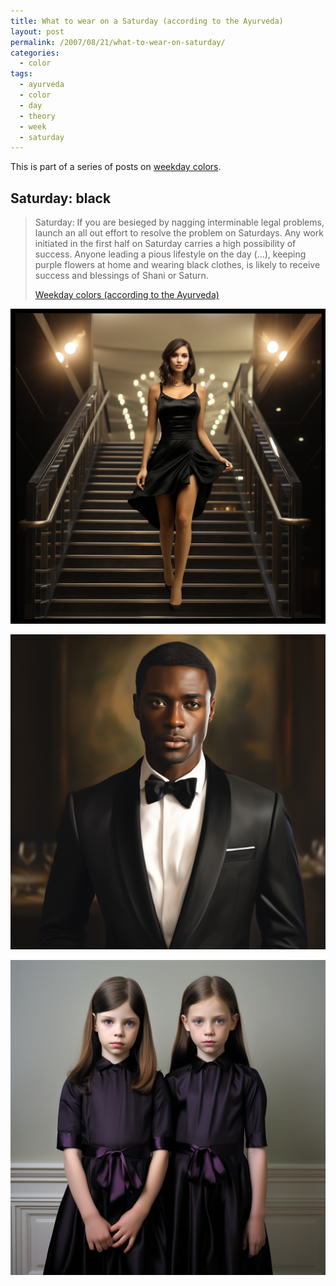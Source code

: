 ```yaml
---
title: What to wear on a Saturday (according to the Ayurveda)
layout: post
permalink: /2007/08/21/what-to-wear-on-saturday/
categories:
  - color
tags:
  - ayurveda
  - color
  - day
  - theory
  - week
  - saturday
---
```


This is part of a series of posts on [weekday colors](/tag/ayurveda/).

## Saturday: black

> Saturday: If you are besieged by nagging interminable legal problems, launch an all out effort to resolve the problem on Saturdays. Any work initiated in the first half on Saturday carries a high possibility of success. Anyone leading a pious lifestyle on the day (...), keeping purple flowers at home and wearing black clothes, is likely to receive success and blessings of Shani or Saturn.
> 
> [Weekday colors (according to the Ayurveda)](/2007/08/21/weekday-colours-ayurveda/)

![woman wearing black dress](/wp-content/uploads/2007/08/pforret_woman_in_little_black_dress_going_out_evening_dress_gla_3dfd359b-4caf-497c-aba6-84d312aea70f.png)

![man wearing black suit](/wp-content/uploads/2007/08/pforret_man_in_black_tuxedo_handsome_black_man_opera_night_phot_d6f33944-b761-45f3-baa7-4ffc6692efb4.png)

![kid dressed in black](/wp-content/uploads/2007/08/pforret_twin_girls_in_black_dress_with_purple_ribbon_stanly_kub_7ce80dfe-97dc-43e7-9d9c-fc11d5d3ebd0.png)